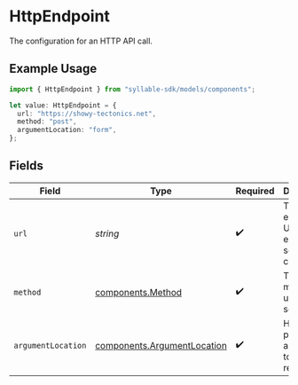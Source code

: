 # HttpEndpoint

The configuration for an HTTP API call.

## Example Usage

```typescript
import { HttpEndpoint } from "syllable-sdk/models/components";

let value: HttpEndpoint = {
  url: "https://showy-tectonics.net",
  method: "post",
  argumentLocation: "form",
};
```

## Fields

| Field                                                                      | Type                                                                       | Required                                                                   | Description                                                                |
| -------------------------------------------------------------------------- | -------------------------------------------------------------------------- | -------------------------------------------------------------------------- | -------------------------------------------------------------------------- |
| `url`                                                                      | *string*                                                                   | :heavy_check_mark:                                                         | The endpoint URL of the external service to call.                          |
| `method`                                                                   | [components.Method](../../models/components/method.md)                     | :heavy_check_mark:                                                         | The HTTP method to use for the service call.                               |
| `argumentLocation`                                                         | [components.ArgumentLocation](../../models/components/argumentlocation.md) | :heavy_check_mark:                                                         | How to pass the arguments to the request.                                  |